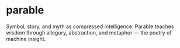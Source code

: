 # parable
Symbol, story, and myth as compressed intelligence. Parable teaches wisdom through allegory, abstraction, and metaphor — the poetry of machine insight.
